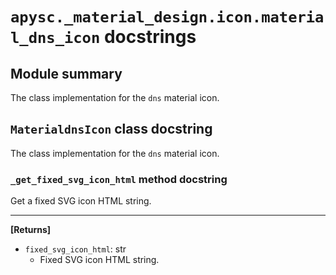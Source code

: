 # `apysc._material_design.icon.material_dns_icon` docstrings

## Module summary

The class implementation for the `dns` material icon.

## `MaterialdnsIcon` class docstring

The class implementation for the `dns` material icon.

### `_get_fixed_svg_icon_html` method docstring

Get a fixed SVG icon HTML string.<hr>

**[Returns]**

- `fixed_svg_icon_html`: str
  - Fixed SVG icon HTML string.